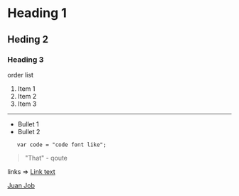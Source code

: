 # Heading 1

## Heding 2

### Heading 3

order list

1. Item 1
2. Item 2
3. Item 3

---

* Bullet 1
* Bullet 2

```
   var code = "code font like";
```

> "That" - qoute


links => [Link text]( URL)

[Juan Job ](http://juanjob.info)